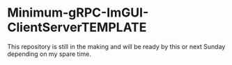 # Minimum-gRPC-ImGUI-ClientServerTEMPLATE

This repository is still in the making and will be ready by this or next Sunday depending on my spare time. 
